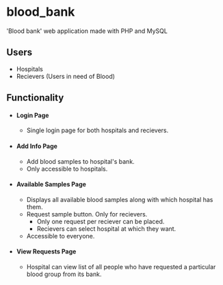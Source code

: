 # blood_bank

'Blood bank' web application made with PHP and MySQL

## Users

- Hospitals
- Recievers (Users in need of Blood)

## Functionality

- #### Login Page

  - Single login page for both hospitals and recievers.

- #### Add Info Page

  - Add blood samples to hospital's bank.
  - Only accessible to hospitals.

- #### Available Samples Page
  - Displays all available blood samples along with which hospital has them.
  - Request sample button. Only for recievers.
    - Only one request per reciever can be placed.
    - Recievers can select hospital at which they want.
  - Accessible to everyone.
- #### View Requests Page
  - Hospital can view list of all people who have requested a particular blood group from its bank.
